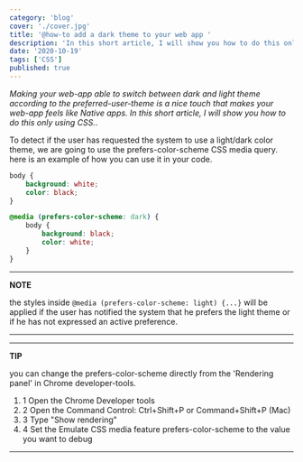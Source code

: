 ```yaml
---
category: 'blog'
cover: './cover.jpg'
title: '@how-to add a dark theme to your web app '
description: 'In this short article, I will show you how to do this only using CSS.'
date: '2020-10-19'
tags: ['CSS']
published: true
---
```


_Making your web-app able to switch between dark and light theme according to the preferred-user-theme is a nice touch that makes your web-app feels like Native apps. In this short article, I will show you how to do this only using CSS._.

To detect if the user has requested the system to use a light/dark color theme, we are going to use the prefers-color-scheme CSS media query.
here is an example of how you can use it in your code.

```css
body { 
    background: white; 
    color: black; 
}

@media (prefers-color-scheme: dark) {
    body { 
        background: black; 
        color: white; 
    }
}
```


---
**NOTE**

the styles inside ```@media (prefers-color-scheme: light) {...}``` will be applied if the user has notified the system that he prefers the light theme or if he has not expressed an active preference.

---

---
**TIP**

you can change the prefers-color-scheme directly from the 'Rendering panel' in Chrome developer-tools.

1. 1 Open the Chrome Developer tools
2. 2 Open the Command Control: Ctrl+Shift+P or Command+Shift+P (Mac)
3. 3 Type "Show rendering"
4. 4 Set the Emulate CSS media feature prefers-color-scheme to the value you want to debug
---
